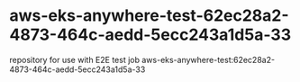 # aws-eks-anywhere-test-62ec28a2-4873-464c-aedd-5ecc243a1d5a-33
repository for use with E2E test job aws-eks-anywhere-test:62ec28a2-4873-464c-aedd-5ecc243a1d5a-33
